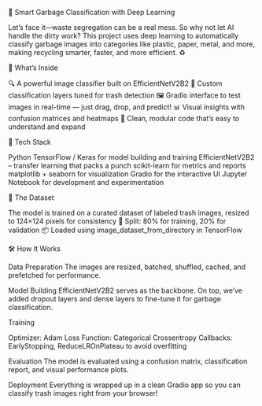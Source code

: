 🧠 Smart Garbage Classification with Deep Learning

Let’s face it—waste segregation can be a real mess. So why not let AI handle the dirty work? This project uses deep learning to automatically classify garbage images into categories like plastic, paper, metal, and more, making recycling smarter, faster, and more efficient. ♻️

🌟 What’s Inside

🔍 A powerful image classifier built on EfficientNetV2B2
🧱 Custom classification layers tuned for trash detection
🖼️ Gradio interface to test images in real-time — just drag, drop, and predict!
📊 Visual insights with confusion matrices and heatmaps
🧠 Clean, modular code that’s easy to understand and expand

🧰 Tech Stack

 Python 
 TensorFlow / Keras for model building and training
 EfficientNetV2B2 – transfer learning that packs a punch
 scikit-learn for metrics and reports
 matplotlib + seaborn for visualization
 Gradio for the interactive UI
 Jupyter Notebook for development and experimentation

📂 The Dataset

The model is trained on a curated dataset of labeled trash images, resized to 124×124 pixels for consistency
🧪 Split: 80% for training, 20% for validation
📦 Loaded using image_dataset_from_directory in TensorFlow

🛠️ How It Works

Data Preparation
The images are resized, batched, shuffled, cached, and prefetched for performance.

Model Building
EfficientNetV2B2 serves as the backbone. On top, we’ve added dropout layers and dense layers to fine-tune it for garbage classification.

Training

Optimizer: Adam
Loss Function: Categorical Crossentropy
Callbacks: EarlyStopping, ReduceLROnPlateau to avoid overfitting

Evaluation
The model is evaluated using a confusion matrix, classification report, and visual performance plots.

Deployment
Everything is wrapped up in a clean Gradio app so you can classify trash images right from your browser!
